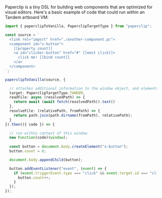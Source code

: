 Paperclip is a tiny DSL for building web components that are optimized for visual editors. Here's a basic example of code that could run within an Tandem artboard VM:

````typescript
import { paperclipToVanilla, PaperclipTargetType } from "paperclip";

const source = `
  <link rel="import" href="./another-component.pc">
  <component id="x-button">
    [[property count]]
    <a id="clicker-button" href="#" [[emit click]]>
      click me! [[bind count]]
    </a>
  </component>
`;

paperclipToVanilla(source, {

  // attaches additional information to the window object, and elements
  target: PaperclipTargetType.TANDEM,
  readFile: async (resolvedPath) => {
    return await (await fetch(resolvedPath)).text()
  },
  resolveFile: (relativePath, fromPath) => {
    return path.join(path.dirname(fromPath), relativePath);
  }
}).then(({ code }) => {

  // run within context of this window. 
  new Function(code)(window);
  
  const button = document.body.createElement("x-button");
  button.count = 0;

  document.body.appendChild(button);

  button.addEventListener("event", (event) => {
    if (event.triggerEvent.type === "click" && event.target.id === "clicker-button") {
      button.count++;
    }
  });
});
````
